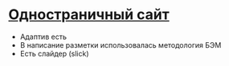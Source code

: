 # [Одностраничный сайт](https://zelelo622.github.io/MartaUp/)

- Адаптив есть
- В написание разметки использовалась методология БЭМ
- Есть слайдер (slick)
